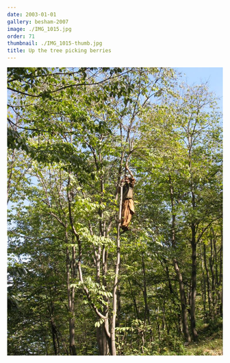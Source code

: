 ```yaml
---
date: 2003-01-01
gallery: besham-2007
image: ./IMG_1015.jpg
order: 71
thumbnail: ./IMG_1015-thumb.jpg
title: Up the tree picking berries
---
```


![Up the tree picking berries](./IMG_1015.jpg)